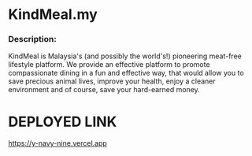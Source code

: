 # KindMeal.my

### Description:

KindMeal is Malaysia's (and possibly the world's!) pioneering meat-free lifestyle platform. We provide an effective platform to promote compassionate dining in a fun and effective way, that would allow you to save precious animal lives, improve your health, enjoy a cleaner environment and of course, save your hard-earned money.

# DEPLOYED LINK 
https://y-navy-nine.vercel.app
